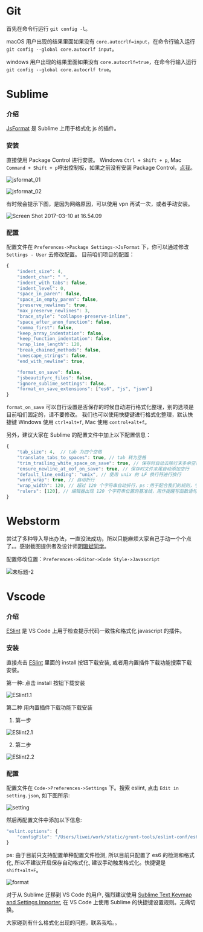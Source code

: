 # Git
首先在命令行运行 `git config -l`。

macOS 用户出现的结果里面如果没有 `core.autocrlf=input`，在命令行输入运行 `git config --global core.autocrlf input`。

windows 用户出现的结果里面如果没有 `core.autocrlf=true`，在命令行输入运行 `git config --global core.autocrlf true`。

# Sublime
### 介绍
[JsFormat](https://github.com/jdc0589/JsFormat) 是 Sublime 上用于格式化 js 的插件。

### 安装
直接使用 Package Control 进行安装。 Windows `Ctrl + Shift + p`, Mac `Command + Shift + p`呼出控制板，如果之前没有安装 Package Control，[点我](https://packagecontrol.io/installation)。

![jsformat_01](https://ww3.sinaimg.cn/large/006tKfTcly1fdh3pe3vwxj30g20b5aao.jpg)

![jsformat_02](https://ww1.sinaimg.cn/large/006tKfTcly1fdh3pgocfkj30fm09t0th.jpg)

有时候会提示下图，是因为网络原因，可以使用 vpn 再试一次，或者手动安装。

![Screen Shot 2017-03-10 at 16.54.09](https://ww2.sinaimg.cn/large/006tKfTcly1fdhuybxvuhj30bx05x0t3.jpg)

### 配置

配置文件在 `Preferences->Package Settings->JsFormat` 下，你可以通过修改 `Settings - User` 去修改配置。
目前咱们项目的配置：

```javascript
{
    "indent_size": 4,
    "indent_char": " ",
    "indent_with_tabs": false,
    "indent_level": 0,
    "space_in_paren": false,
    "space_in_empty_paren": false,
    "preserve_newlines": true,
    "max_preserve_newlines": 3,
    "brace_style": "collapse-preserve-inline",
    "space_after_anon_function": false,
    "comma_first": false,
    "keep_array_indentation": false,
    "keep_function_indentation": false,
    "wrap_line_length": 120,
    "break_chained_methods": false,
    "unescape_strings": false,
    "end_with_newline": true,

    "format_on_save": false,
    "jsbeautifyrc_files": false,
    "ignore_sublime_settings": false,
    "format_on_save_extensions": ["es6", "js", "json"]
}
```

`format_on_save` 可以自行设置是否保存的时候自动进行格式化整理，别的选项是目前咱们固定的，请不要修改。
我们也可以使用快捷键进行格式化整理，默认快捷键 Windows 使用 `ctrl+alt+f`, Mac 使用 `control+alt+f`。

另外，建议大家在 Sublime 的配置文件中加上以下配置信息：

```javascript
{
    "tab_size": 4,  // tab 为四个空格
    "translate_tabs_to_spaces": true, // tab 转为空格
    "trim_trailing_white_space_on_save": true, // 保存时自动去除行末多余空格
    "ensure_newline_at_eof_on_save": true, // 保存时文件末尾自动添加空行
    "default_line_ending": "unix", // 使用 unix 的 LF 换行符进行换行
    "word_wrap": true, // 自动折行
    "wrap_width": 120, // 超过 120 个字符串自动折行，ps：用于配合我们的规则，字符串不用换行。
    "rulers": [120], // 编辑器出现 120 个字符串位置的基准线，用作提醒写函数语句时注意换行。
}
```

# Webstorm

尝试了多种导入导出办法，一直没法成功，所以只能麻烦大家自己手动一个个点了。。感谢截图提供者及设计师[阴璐斌同学](https://github.com/yinlubin1989)。

配置修改位置：`Preferences->Editor->Code Style->Javascript`

![未标题-2](https://ww3.sinaimg.cn/large/006tKfTcly1fdhkm20reyj30ux0x9dmo.jpg)

# Vscode
### 介绍
[ESlint](https://marketplace.visualstudio.com/items?itemName=dbaeumer.vscode-eslint) 是 VS Code 上用于检查提示代码一致性和格式化 javascript 的插件。

### 安装
直接点击 [ESlint](https://marketplace.visualstudio.com/items?itemName=dbaeumer.vscode-eslint) 里面的 install 按钮下载安装, 或者用内置插件下载功能搜索下载安装。

第一种: 点击 install 按钮下载安装

![ESlint1.1](https://ws4.sinaimg.cn/large/006tNbRwly1fyasr2ejx0j31cy0ccq4w.jpg)

第二种 用内置插件下载功能下载安装
1. 第一步

![ESlint2.1](https://ws1.sinaimg.cn/large/006tNbRwly1fyasrtolq5j30x20fujub.jpg)

2. 第二步

![ESlint2.2](https://ws2.sinaimg.cn/large/006tNbRwly1fyass797u9j30e008mdgb.jpg)

### 配置

配置文件在 `Code->Preferences->Settings` 下。搜索 eslint, 点击 `Edit in setting.json`, 如下图所示:

![setting](https://ws2.sinaimg.cn/large/006tNbRwly1fyasskskb3j30r00eeq5u.jpg)

然后再配置文件中添加以下信息:

```javascript
"eslint.options": {
    "configFile": "/Users/liwei/work/static/grunt-tools/eslint-conf/es6.js" // 注意该配置文件路径为 static 下的 grunt-tools/eslint-conf/es6.js, 需要自行替换成自己电脑中的绝对路径
}
```

ps: 由于目前只支持配置单种配置文件检测, 所以目前只配置了 es6 的检测和格式化, 所以不建议开启保存自动格式化, 建议手动触发格式化。快捷键是 `shift+alt+F`。

![format](https://ws3.sinaimg.cn/large/006tNbRwly1fyassvgd3rj30xa08agn1.jpg)

对于从 Sublime 迁移到 VS Code 的用户, 强烈建议使用 [Sublime Text Keymap and Settings Importer](https://marketplace.visualstudio.com/items?itemName=ms-vscode.sublime-keybindings), 在 VS Code 上使用 Sublime 的快捷键设置规则。无痛切换。

大家碰到有什么格式化出现的问题，联系我哈。。
